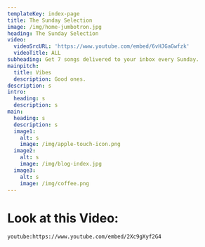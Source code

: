 ```yaml
---
templateKey: index-page
title: The Sunday Selection
image: /img/home-jumbotron.jpg
heading: The Sunday Selection
video:
  videoSrcURL: 'https://www.youtube.com/embed/6vHJGaGwfzk'
  videoTitle: ALL
subheading: Get 7 songs delivered to your inbox every Sunday.
mainpitch:
  title: Vibes
  description: Good ones.
description: s
intro:
  heading: s
  description: s
main:
  heading: s
  description: s
  image1:
    alt: s
    image: /img/apple-touch-icon.png
  image2:
    alt: s
    image: /img/blog-index.jpg
  image3:
    alt: s
    image: /img/coffee.png
---
```


# Look at this Video:

`youtube:https://www.youtube.com/embed/2Xc9gXyf2G4`

